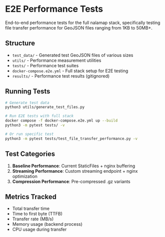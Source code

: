 # E2E Performance Tests

End-to-end performance tests for the full nalamap stack, specifically testing file transfer performance for GeoJSON files ranging from 1KB to 50MB+.

## Structure

- `test_data/` - Generated test GeoJSON files of various sizes
- `utils/` - Performance measurement utilities
- `tests/` - Performance test suites
- `docker-compose.e2e.yml` - Full stack setup for E2E testing
- `results/` - Performance test results (gitignored)

## Running Tests

```bash
# Generate test data
python3 utils/generate_test_files.py

# Run E2E tests with full stack
docker compose -f docker-compose.e2e.yml up --build
python3 -m pytest tests/ -v

# Or run specific test
python3 -m pytest tests/test_file_transfer_performance.py -v
```

## Test Categories

1. **Baseline Performance**: Current StaticFiles + nginx buffering
2. **Streaming Performance**: Custom streaming endpoint + nginx optimization
3. **Compression Performance**: Pre-compressed .gz variants

## Metrics Tracked

- Total transfer time
- Time to first byte (TTFB)
- Transfer rate (MB/s)
- Memory usage (backend process)
- CPU usage during transfer
